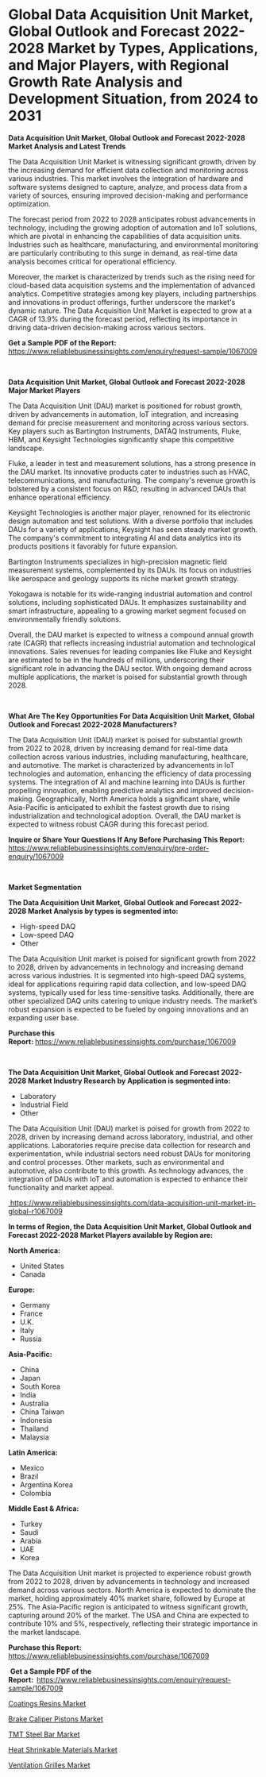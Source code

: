 <p><h1>Global Data Acquisition Unit Market, Global Outlook and Forecast 2022-2028 Market by Types, Applications, and Major Players, with Regional Growth Rate Analysis and Development Situation, from 2024 to 2031</h1></p><p><strong>Data Acquisition Unit Market, Global Outlook and Forecast 2022-2028 Market Analysis and Latest Trends</strong></p>
<p><p>The Data Acquisition Unit Market is witnessing significant growth, driven by the increasing demand for efficient data collection and monitoring across various industries. This market involves the integration of hardware and software systems designed to capture, analyze, and process data from a variety of sources, ensuring improved decision-making and performance optimization. </p><p>The forecast period from 2022 to 2028 anticipates robust advancements in technology, including the growing adoption of automation and IoT solutions, which are pivotal in enhancing the capabilities of data acquisition units. Industries such as healthcare, manufacturing, and environmental monitoring are particularly contributing to this surge in demand, as real-time data analysis becomes critical for operational efficiency.</p><p>Moreover, the market is characterized by trends such as the rising need for cloud-based data acquisition systems and the implementation of advanced analytics. Competitive strategies among key players, including partnerships and innovations in product offerings, further underscore the market's dynamic nature. The Data Acquisition Unit Market is expected to grow at a CAGR of 13.9% during the forecast period, reflecting its importance in driving data-driven decision-making across various sectors.</p></p>
<p><strong>Get a Sample PDF of the Report:&nbsp;</strong> <a href="https://www.reliablebusinessinsights.com/enquiry/request-sample/1067009">https://www.reliablebusinessinsights.com/enquiry/request-sample/1067009</a></p>
<p>&nbsp;</p>
<p><strong>Data Acquisition Unit Market, Global Outlook and Forecast 2022-2028 Major Market Players</strong></p>
<p><p>The Data Acquisition Unit (DAU) market is positioned for robust growth, driven by advancements in automation, IoT integration, and increasing demand for precise measurement and monitoring across various sectors. Key players such as Bartington Instruments, DATAQ Instruments, Fluke, HBM, and Keysight Technologies significantly shape this competitive landscape.</p><p>Fluke, a leader in test and measurement solutions, has a strong presence in the DAU market. Its innovative products cater to industries such as HVAC, telecommunications, and manufacturing. The company's revenue growth is bolstered by a consistent focus on R&D, resulting in advanced DAUs that enhance operational efficiency.</p><p>Keysight Technologies is another major player, renowned for its electronic design automation and test solutions. With a diverse portfolio that includes DAUs for a variety of applications, Keysight has seen steady market growth. The company's commitment to integrating AI and data analytics into its products positions it favorably for future expansion.</p><p>Bartington Instruments specializes in high-precision magnetic field measurement systems, complemented by its DAUs. Its focus on industries like aerospace and geology supports its niche market growth strategy.</p><p>Yokogawa is notable for its wide-ranging industrial automation and control solutions, including sophisticated DAUs. It emphasizes sustainability and smart infrastructure, appealing to a growing market segment focused on environmentally friendly solutions.</p><p>Overall, the DAU market is expected to witness a compound annual growth rate (CAGR) that reflects increasing industrial automation and technological innovations. Sales revenues for leading companies like Fluke and Keysight are estimated to be in the hundreds of millions, underscoring their significant role in advancing the DAU sector. With ongoing demand across multiple applications, the market is poised for substantial growth through 2028.</p></p>
<p>&nbsp;</p>
<p><strong>What Are The Key Opportunities For Data Acquisition Unit Market, Global Outlook and Forecast 2022-2028 Manufacturers?</strong></p>
<p><p>The Data Acquisition Unit (DAU) market is poised for substantial growth from 2022 to 2028, driven by increasing demand for real-time data collection across various industries, including manufacturing, healthcare, and automotive. The market is characterized by advancements in IoT technologies and automation, enhancing the efficiency of data processing systems. The integration of AI and machine learning into DAUs is further propelling innovation, enabling predictive analytics and improved decision-making. Geographically, North America holds a significant share, while Asia-Pacific is anticipated to exhibit the fastest growth due to rising industrialization and technological adoption. Overall, the DAU market is expected to witness robust CAGR during this forecast period.</p></p>
<p><strong>Inquire or Share Your Questions If Any Before Purchasing This Report:</strong> <a href="https://www.reliablebusinessinsights.com/enquiry/pre-order-enquiry/1067009">https://www.reliablebusinessinsights.com/enquiry/pre-order-enquiry/1067009</a></p>
<p>&nbsp;</p>
<p><strong>Market Segmentation</strong></p>
<p><strong>The Data Acquisition Unit Market, Global Outlook and Forecast 2022-2028 Market Analysis by types is segmented into:</strong></p>
<p><ul><li>High-speed DAQ</li><li>Low-speed DAQ</li><li>Other</li></ul></p>
<p><p>The Data Acquisition Unit market is poised for significant growth from 2022 to 2028, driven by advancements in technology and increasing demand across various industries. It is segmented into high-speed DAQ systems, ideal for applications requiring rapid data collection, and low-speed DAQ systems, typically used for less time-sensitive tasks. Additionally, there are other specialized DAQ units catering to unique industry needs. The market’s robust expansion is expected to be fueled by ongoing innovations and an expanding user base.</p></p>
<p><strong>Purchase this Report:&nbsp;</strong><a href="https://www.reliablebusinessinsights.com/purchase/1067009">https://www.reliablebusinessinsights.com/purchase/1067009</a></p>
<p>&nbsp;</p>
<p><strong>The Data Acquisition Unit Market, Global Outlook and Forecast 2022-2028 Market Industry Research by Application is segmented into:</strong></p>
<p><ul><li>Laboratory</li><li>Industrial Field</li><li>Other</li></ul></p>
<p><p>The Data Acquisition Unit (DAU) market is poised for growth from 2022 to 2028, driven by increasing demand across laboratory, industrial, and other applications. Laboratories require precise data collection for research and experimentation, while industrial sectors need robust DAUs for monitoring and control processes. Other markets, such as environmental and automotive, also contribute to this growth. As technology advances, the integration of DAUs with IoT and automation is expected to enhance their functionality and market appeal.</p></p>
<p><a href="https://www.reliablebusinessinsights.com/data-acquisition-unit-market-in-global-r1067009">&nbsp;https://www.reliablebusinessinsights.com/data-acquisition-unit-market-in-global-r1067009</a></p>
<p><strong>In terms of Region, the Data Acquisition Unit Market, Global Outlook and Forecast 2022-2028 Market Players available by Region are:</strong></p>
<p>
    <p> <strong> North America: </strong>
        <ul>
            <li>United States</li>
            <li>Canada</li>
        </ul>
        </p> 
    <p> <strong> Europe: </strong>
        <ul>
            <li>Germany</li>
            <li>France</li>
            <li>U.K.</li>
            <li>Italy</li>
            <li>Russia</li>
        </ul>
        </p> 
    <p> <strong> Asia-Pacific: </strong>
        <ul>
            <li>China</li>
            <li>Japan</li>
            <li>South Korea</li>
            <li>India</li>
            <li>Australia</li>
            <li>China Taiwan</li>
            <li>Indonesia</li>
            <li>Thailand</li>
            <li>Malaysia</li>
        </ul>
        </p> 
    <p> <strong> Latin America: </strong>
        <ul>
            <li>Mexico</li>
            <li>Brazil</li>
            <li>Argentina Korea</li>
            <li>Colombia</li>
        </ul>
        </p> 
    <p> <strong> Middle East & Africa: </strong>
        <ul>
            <li>Turkey</li>
            <li>Saudi</li>
            <li>Arabia</li>
            <li>UAE</li>
            <li>Korea</li>
        </ul>
    </p>
    </p>
<p><p>The Data Acquisition Unit market is projected to experience robust growth from 2022 to 2028, driven by advancements in technology and increased demand across various sectors. North America is expected to dominate the market, holding approximately 40% market share, followed by Europe at 25%. The Asia-Pacific region is anticipated to witness significant growth, capturing around 20% of the market. The USA and China are expected to contribute 10% and 5%, respectively, reflecting their strategic importance in the market landscape.</p></p>
<p><strong>Purchase this Report: </strong><a href="https://www.reliablebusinessinsights.com/purchase/1067009">https://www.reliablebusinessinsights.com/purchase/1067009</a></p>
<p>&nbsp;<strong>Get a Sample PDF of the Report:&nbsp;&nbsp;</strong><a href="https://www.reliablebusinessinsights.com/enquiry/request-sample/1067009">https://www.reliablebusinessinsights.com/enquiry/request-sample/1067009</a></p>
<p><strong></strong></p>
<p><p><a href="https://issuu.com/reportprime-2/docs/coatings-resins-market-size-2030.pp_4f6fc0ebccdd10">Coatings Resins Market</a></p><p><a href="https://medium.com/@roberthamilton727/the-brake-caliper-pistons-market-is-anticipated-to-experience-significant-growth-with-a-fb3b47c66844">Brake Caliper Pistons Market</a></p><p><a href="https://issuu.com/reportprime-2/docs/tmt-steel-bar-market-size-2030.pptx_d190e8cca2ffc6">TMT Steel Bar Market</a></p><p><a href="https://www.linkedin.com/pulse/evaluating-global-heat-shrinkable-materials-market-trends-sikme?trackingId=0%2FO%2B%2BSddSfWuKQbAbyuA7w%3D%3D">Heat Shrinkable Materials Market</a></p><p><a href="https://medium.com/@phil.gibson0756/the-ventilation-grilles-market-has-witnessed-significant-growth-in-recent-years-and-this-trend-bd699e5813ef">Ventilation Grilles Market</a></p></p>